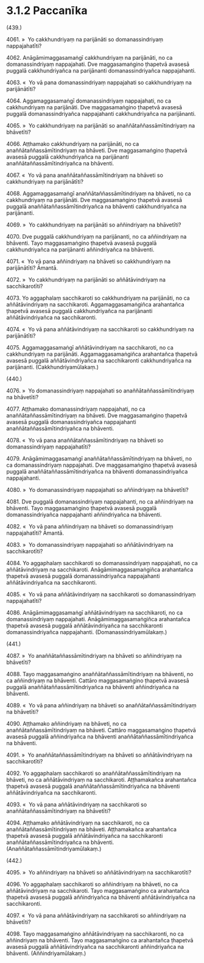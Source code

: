 

# 3.1.2 Paccanīka




(439.)

4061\. »  Yo cakkhundriyaṃ na parijānāti so domanassindriyaṃ nappajahatīti?

4062\. Anāgāmimaggasamaṅgī cakkhundriyaṃ na parijānāti, no ca domanassindriyaṃ nappajahati. Dve maggasamaṅgino ṭhapetvā avasesā puggalā cakkhundriyañca na parijānanti domanassindriyañca nappajahanti.

4063\. «  Yo vā pana domanassindriyaṃ nappajahati so cakkhundriyaṃ na parijānātīti?

4064\. Aggamaggasamaṅgī domanassindriyaṃ nappajahati, no ca cakkhundriyaṃ na parijānāti. Dve maggasamaṅgino ṭhapetvā avasesā puggalā domanassindriyañca nappajahanti cakkhundriyañca na parijānanti.

4065\. »  Yo cakkhundriyaṃ na parijānāti so anaññātaññassāmītindriyaṃ na bhāvetīti?

4066\. Aṭṭhamako cakkhundriyaṃ na parijānāti, no ca anaññātaññassāmītindriyaṃ na bhāveti. Dve maggasamaṅgino ṭhapetvā avasesā puggalā cakkhundriyañca na parijānanti anaññātaññassāmītindriyañca na bhāventi.

4067\. «  Yo vā pana anaññātaññassāmītindriyaṃ na bhāveti so cakkhundriyaṃ na parijānātīti?

4068\. Aggamaggasamaṅgī anaññātaññassāmītindriyaṃ na bhāveti, no ca cakkhundriyaṃ na parijānāti. Dve maggasamaṅgino ṭhapetvā avasesā puggalā anaññātaññassāmītindriyañca na bhāventi cakkhundriyañca na parijānanti.

4069\. »  Yo cakkhundriyaṃ na parijānāti so aññindriyaṃ na bhāvetīti?

4070\. Dve puggalā cakkhundriyaṃ na parijānanti, no ca aññindriyaṃ na bhāventi. Tayo maggasamaṅgino ṭhapetvā avasesā puggalā cakkhundriyañca na parijānanti aññindriyañca na bhāventi.

4071\. «  Yo vā pana aññindriyaṃ na bhāveti so cakkhundriyaṃ na parijānātīti? Āmantā.

4072\. »  Yo cakkhundriyaṃ na parijānāti so aññātāvindriyaṃ na sacchikarotīti?

4073\. Yo aggaphalaṃ sacchikaroti so cakkhundriyaṃ na parijānāti, no ca aññātāvindriyaṃ na sacchikaroti. Aggamaggasamaṅgiñca arahantañca ṭhapetvā avasesā puggalā cakkhundriyañca na parijānanti aññātāvindriyañca na sacchikaronti.

4074\. «  Yo vā pana aññātāvindriyaṃ na sacchikaroti so cakkhundriyaṃ na parijānātīti?

4075\. Aggamaggasamaṅgī aññātāvindriyaṃ na sacchikaroti, no ca cakkhundriyaṃ na parijānāti. Aggamaggasamaṅgiñca arahantañca ṭhapetvā avasesā puggalā aññātāvindriyañca na sacchikaronti cakkhundriyañca na parijānanti. (Cakkhundriyamūlakaṃ.)

(440.)

4076\. »  Yo domanassindriyaṃ nappajahati so anaññātaññassāmītindriyaṃ na bhāvetīti?

4077\. Aṭṭhamako domanassindriyaṃ nappajahati, no ca anaññātaññassāmītindriyaṃ na bhāveti. Dve maggasamaṅgino ṭhapetvā avasesā puggalā domanassindriyañca nappajahanti anaññātaññassāmītindriyañca na bhāventi.

4078\. «  Yo vā pana anaññātaññassāmītindriyaṃ na bhāveti so domanassindriyaṃ nappajahatīti?

4079\. Anāgāmimaggasamaṅgī anaññātaññassāmītindriyaṃ na bhāveti, no ca domanassindriyaṃ nappajahati. Dve maggasamaṅgino ṭhapetvā avasesā puggalā anaññātaññassāmītindriyañca na bhāventi domanassindriyañca nappajahanti.

4080\. »  Yo domanassindriyaṃ nappajahati so aññindriyaṃ na bhāvetīti?

4081\. Dve puggalā domanassindriyaṃ nappajahanti, no ca aññindriyaṃ na bhāventi. Tayo maggasamaṅgino ṭhapetvā avasesā puggalā domanassindriyañca nappajahanti aññindriyañca na bhāventi.

4082\. «  Yo vā pana aññindriyaṃ na bhāveti so domanassindriyaṃ nappajahatīti? Āmantā.

4083\. »  Yo domanassindriyaṃ nappajahati so aññātāvindriyaṃ na sacchikarotīti?

4084\. Yo aggaphalaṃ sacchikaroti so domanassindriyaṃ nappajahati, no ca aññātāvindriyaṃ na sacchikaroti. Anāgāmimaggasamaṅgiñca arahantañca ṭhapetvā avasesā puggalā domanassindriyañca nappajahanti aññātāvindriyañca na sacchikaronti.

4085\. «  Yo vā pana aññātāvindriyaṃ na sacchikaroti so domanassindriyaṃ nappajahatīti?

4086\. Anāgāmimaggasamaṅgī aññātāvindriyaṃ na sacchikaroti, no ca domanassindriyaṃ nappajahati. Anāgāmimaggasamaṅgiñca arahantañca ṭhapetvā avasesā puggalā aññātāvindriyañca na sacchikaronti domanassindriyañca nappajahanti. (Domanassindriyamūlakaṃ.)

(441.)

4087\. »  Yo anaññātaññassāmītindriyaṃ na bhāveti so aññindriyaṃ na bhāvetīti?

4088\. Tayo maggasamaṅgino anaññātaññassāmītindriyaṃ na bhāventi, no ca aññindriyaṃ na bhāventi. Cattāro maggasamaṅgino ṭhapetvā avasesā puggalā anaññātaññassāmītindriyañca na bhāventi aññindriyañca na bhāventi.

4089\. «  Yo vā pana aññindriyaṃ na bhāveti so anaññātaññassāmītindriyaṃ na bhāvetīti?

4090\. Aṭṭhamako aññindriyaṃ na bhāveti, no ca anaññātaññassāmītindriyaṃ na bhāveti. Cattāro maggasamaṅgino ṭhapetvā avasesā puggalā aññindriyañca na bhāventi anaññātaññassāmītindriyañca na bhāventi.

4091\. »  Yo anaññātaññassāmītindriyaṃ na bhāveti so aññātāvindriyaṃ na sacchikarotīti?

4092\. Yo aggaphalaṃ sacchikaroti so anaññātaññassāmītindriyaṃ na bhāveti, no ca aññātāvindriyaṃ na sacchikaroti. Aṭṭhamakañca arahantañca ṭhapetvā avasesā puggalā anaññātaññassāmītindriyañca na bhāventi aññātāvindriyañca na sacchikaronti.

4093\. «  Yo vā pana aññātāvindriyaṃ na sacchikaroti so anaññātaññassāmītindriyaṃ na bhāvetīti?

4094\. Aṭṭhamako aññātāvindriyaṃ na sacchikaroti, no ca anaññātaññassāmītindriyaṃ na bhāveti. Aṭṭhamakañca arahantañca ṭhapetvā avasesā puggalā aññātāvindriyañca na sacchikaronti anaññātaññassāmītindriyañca na bhāventi. (Anaññātaññassāmītindriyamūlakaṃ.)

(442.)

4095\. »  Yo aññindriyaṃ na bhāveti so aññātāvindriyaṃ na sacchikarotīti?

4096\. Yo aggaphalaṃ sacchikaroti so aññindriyaṃ na bhāveti, no ca aññātāvindriyaṃ na sacchikaroti. Tayo maggasamaṅgino ca arahantañca ṭhapetvā avasesā puggalā aññindriyañca na bhāventi aññātāvindriyañca na sacchikaronti.

4097\. «  Yo vā pana aññātāvindriyaṃ na sacchikaroti so aññindriyaṃ na bhāvetīti?

4098\. Tayo maggasamaṅgino aññātāvindriyaṃ na sacchikaronti, no ca aññindriyaṃ na bhāventi. Tayo maggasamaṅgino ca arahantañca ṭhapetvā avasesā puggalā aññātāvindriyañca na sacchikaronti aññindriyañca na bhāventi. (Aññindriyamūlakaṃ.)



